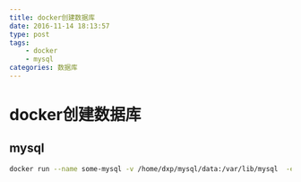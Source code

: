 ```yaml
---
title: docker创建数据库
date: 2016-11-14 18:13:57
type: post
tags: 
    - docker
    - mysql
categories: 数据库
---
```


# docker创建数据库

## mysql

```bash
docker run --name some-mysql -v /home/dxp/mysql/data:/var/lib/mysql  -e MYSQL_ROOT_PASSWORD=root -p 3306:3306 -d mysql:5.7
```